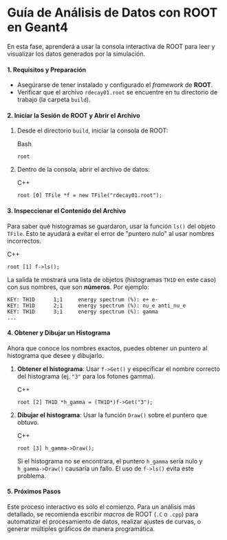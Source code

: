 

# Guía de Análisis de Datos con ROOT en Geant4



En esta fase, aprenderá a usar la consola interactiva de ROOT para leer y visualizar los datos generados por la simulación.



#### **1. Requisitos y Preparación**



- Asegúrarse de tener instalado y configurado el *framework* de **ROOT**.
- Verificar que el archivo `rdecay01.root` se encuentre en tu directorio de trabajo (la carpeta `build`).



#### **2. Iniciar la Sesión de ROOT y Abrir el Archivo**



1. Desde el directorio `build`, iniciar la consola de ROOT:

   Bash

   ```
   root
   ```

2. Dentro de la consola, abrir el archivo de datos:

   C++

   ```
   root [0] TFile *f = new TFile("rdecay01.root");
   ```



#### **3. Inspeccionar el Contenido del Archivo**



Para saber qué histogramas se guardaron, usar la función `ls()` del objeto `TFile`. Esto te ayudará a evitar el error de "puntero nulo" al usar nombres incorrectos.

C++

```
root [1] f->ls();
```

La salida te mostrará una lista de objetos (histogramas `TH1D` en este caso) con sus nombres, que son **números**. Por ejemplo:

```
KEY: TH1D      1;1     energy spectrum (%): e+ e-
KEY: TH1D      2;1     energy spectrum (%): nu_e anti_nu_e
KEY: TH1D      3;1     energy spectrum (%): gamma
...
```



#### **4. Obtener y Dibujar un Histograma**



Ahora que conoce los nombres exactos, puedes obtener un puntero al histograma que desee y dibujarlo.

1. **Obtener el histograma**: Usar `f->Get()` y especificar el nombre correcto del histograma (ej. `"3"` para los fotones gamma).

   C++

   ```
   root [2] TH1D *h_gamma = (TH1D*)f->Get("3");
   ```

2. **Dibujar el histograma**: Usar la función `Draw()` sobre el puntero que obtuvo.

   C++

   ```
   root [3] h_gamma->Draw();
   ```

   Si el histograma no se encontrara, el puntero `h_gamma` sería nulo y `h_gamma->Draw()` causaría un fallo. El uso de `f->ls()` evita este problema.



#### 5. Próximos Pasos

Este proceso interactivo es solo el comienzo. Para un análisis más detallado, se recomienda escribir *macros* de ROOT (`.C` o `.cpp`) para automatizar el procesamiento de datos, realizar ajustes de curvas, o generar múltiples gráficos de manera programática.